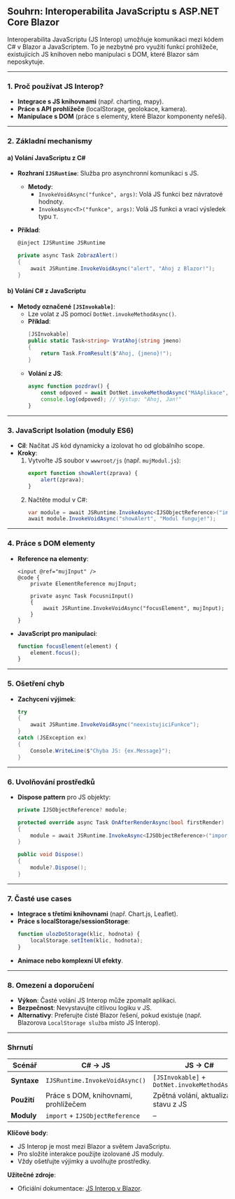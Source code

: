 
## **Souhrn: Interoperabilita JavaScriptu s ASP.NET Core Blazor**  

Interoperabilita JavaScriptu (JS Interop) umožňuje komunikaci mezi kódem C# v Blazor a JavaScriptem. To je nezbytné pro využití funkcí prohlížeče, existujících JS knihoven nebo manipulaci s DOM, které Blazor sám neposkytuje.

---

### **1. Proč používat JS Interop?**  

- **Integrace s JS knihovnami** (např. charting, mapy).  
- **Práce s API prohlížeče** (localStorage, geolokace, kamera).  
- **Manipulace s DOM** (práce s elementy, které Blazor komponenty neřeší).  

---

### **2. Základní mechanismy**  

#### **a) Volání JavaScriptu z C#**  

- **Rozhraní `IJSRuntime`**: Služba pro asynchronní komunikaci s JS.  
  - **Metody**:  
    - `InvokeVoidAsync("funkce", args)`: Volá JS funkci bez návratové hodnoty.  
    - `InvokeAsync<T>("funkce", args)`: Volá JS funkci a vrací výsledek typu `T`.  

- **Příklad**:  
  ```csharp
  @inject IJSRuntime JSRuntime

  private async Task ZobrazAlert()
  {
      await JSRuntime.InvokeVoidAsync("alert", "Ahoj z Blazor!");
  }
  ```  

#### **b) Volání C# z JavaScriptu**  

- **Metody označené `[JSInvokable]`**:  
  - Lze volat z JS pomocí `DotNet.invokeMethodAsync()`.  
  - **Příklad**:  
    ```csharp
    [JSInvokable]
    public static Task<string> VratAhoj(string jmeno)
    {
        return Task.FromResult($"Ahoj, {jmeno}!");
    }
    ```  
  - **Volání z JS**:  
    ```javascript
    async function pozdrav() {
        const odpoved = await DotNet.invokeMethodAsync("MáAplikace", "VratAhoj", "Jan");
        console.log(odpoved); // Výstup: "Ahoj, Jan!"
    }
    ```  

---

### **3. JavaScript Isolation (moduly ES6)**  

- **Cíl**: Načítat JS kód dynamicky a izolovat ho od globálního scope.  
- **Kroky**:  
  1. Vytvořte JS soubor v `wwwroot/js` (např. `mujModul.js`):  
     ```javascript
     export function showAlert(zprava) {
         alert(zprava);
     }
     ```  
  2. Načtěte modul v C#:  
     ```csharp
     var module = await JSRuntime.InvokeAsync<IJSObjectReference>("import", "/js/mujModul.js");
     await module.InvokeVoidAsync("showAlert", "Modul funguje!");
     ```  

---

### **4. Práce s DOM elementy**  

- **Reference na elementy**:  
  ```razor
  <input @ref="mujInput" />
  @code {
      private ElementReference mujInput;
      
      private async Task FocusniInput()
      {
          await JSRuntime.InvokeVoidAsync("focusElement", mujInput);
      }
  }
  ```  
- **JavaScript pro manipulaci**:  
  ```javascript
  function focusElement(element) {
      element.focus();
  }
  ```  

---

### **5. Ošetření chyb**  

- **Zachycení výjimek**:  
  ```csharp
  try
  {
      await JSRuntime.InvokeVoidAsync("neexistujiciFunkce");
  }
  catch (JSException ex)
  {
      Console.WriteLine($"Chyba JS: {ex.Message}");
  }
  ```  

---

### **6. Uvolňování prostředků**  

- **Dispose pattern** pro JS objekty:  
  ```csharp
  private IJSObjectReference? module;

  protected override async Task OnAfterRenderAsync(bool firstRender)
  {
      module = await JSRuntime.InvokeAsync<IJSObjectReference>("import", "/js/mujModul.js");
  }

  public void Dispose()
  {
      module?.Dispose();
  }
  ```  

---

### **7. Časté use cases**  

- **Integrace s třetími knihovnami** (např. Chart.js, Leaflet).  
- **Práce s localStorage/sessionStorage**:  
  ```javascript
  function ulozDoStorage(klic, hodnota) {
      localStorage.setItem(klic, hodnota);
  }
  ```  
- **Animace nebo komplexní UI efekty**.  

---

### **8. Omezení a doporučení**  

- **Výkon**: Časté volání JS Interop může zpomalit aplikaci.  
- **Bezpečnost**: Nevystavujte citlivou logiku v JS.  
- **Alternativy**: Preferujte čisté Blazor řešení, pokud existuje (např. Blazorova `LocalStorage služba` místo JS Interop).  

---

### **Shrnutí**  

| **Scénář**               | **C# → JS**                          | **JS → C#**                          |  
|--------------------------|--------------------------------------|---------------------------------------|  
| **Syntaxe**              | `IJSRuntime.InvokeVoidAsync()`       | `[JSInvokable]` + `DotNet.invokeMethodAsync()` |  
| **Použití**              | Práce s DOM, knihovnami, prohlížečem | Zpětná volání, aktualizace stavu z JS |  
| **Moduly**               | `import` + `IJSObjectReference`      | –                                     |  

**Klíčové body**:  
- JS Interop je most mezi Blazor a světem JavaScriptu.  
- Pro složité interakce použijte izolované JS moduly.  
- Vždy ošetřujte výjimky a uvolňujte prostředky.  

**Užitečné zdroje**:  
- Oficiální dokumentace: [JS Interop v Blazor](https://learn.microsoft.com/cs-cz/aspnet/core/blazor/javascript-interoperability/).  
